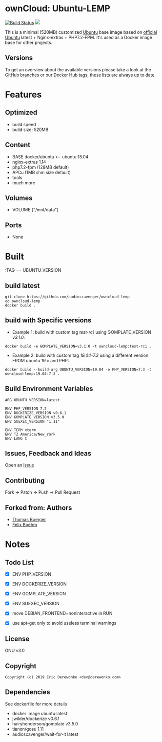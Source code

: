 # ownCloud: Ubuntu-LEMP

[![Build Status](https://drone.owncloud.com/api/badges/owncloud-docker/ubuntu/status.svg)](https://drone.owncloud.com/owncloud-docker/ubuntu)
[![](https://images.microbadger.com/badges/image/owncloud/ubuntu:latest.svg)](https://microbadger.com/images/owncloud/ubuntu:latest "Get your own image badge on microbadger.com")

This is a minimal (520MB) customized [Ubuntu](http://www.ubuntu.com/) base image based on [official Ubuntu](https://registry.hub.docker.com/_/ubuntu/) latest + Nginx-extras + PHP7.2-FPM. It's used as a Docker image base for other projects.


## Versions

To get an overview about the available versions please take a look at the [GitHub branches](https://github.com/audioscavenger/ubuntu-lemp/branches/all) or our [Docker Hub tags](https://cloud.docker.com/repository/docker/audioscavenger/ubuntu-lemp/tags), these lists are always up to date.

# Features

## Optimized
- build speed
- build size: 520MB

## Content
- BASE docker/ubuntu <-- ubuntu:18.04
- nginx-extras 1.14
- php7.2-fpm (128MB default)
- APCu (1MB shm size default)
- tools
- much more

## Volumes

* VOLUME ["/mnt/data"]


## Ports

* None


# Built
:TAG == UBUNTU_VERSION

## build latest
```
git clone https://github.com/audioscavenger/owncloud-lemp
cd owncloud-lemp
docker build .
```

## build with Specific versions
* Example 1: build with custom tag _test-rc1_ using GOMPLATE_VERSION _v3.1.0_:
```
docker build -e GOMPLATE_VERSION=v3.1.0 -t owncloud-lemp:test-rc1 .
```

* Example 2: build with custom tag _19.04-7.3_ using a different version FROM ubuntu _19.x_ and PHP:
```
docker build --build-arg UBUNTU_VERSION=19.04 -e PHP_VERSION=7.3 -t owncloud-lemp:19.04-7.3 .
```

## Build Environment Variables
```
ARG UBUNTU_VERSION=latest

ENV PHP_VERSION 7.2
ENV DOCKERIZE_VERSION v0.6.1
ENV GOMPLATE_VERSION v3.5.0
ENV SUEXEC_VERSION "1.11"

ENV TERM xterm
ENV TZ America/New_York
ENV LANG C
```


## Issues, Feedback and Ideas

Open an [Issue](https://github.com/audioscavenger/ubuntu-lemp/issues)


## Contributing

Fork -> Patch -> Push -> Pull Request


## Forked from: Authors

* [Thomas Boerger](https://github.com/tboerger)
* [Felix Boehm](https://github.com/felixboehm)

# Notes

## Todo List

- [x] ENV PHP_VERSION
- [x] ENV DOCKERIZE_VERSION
- [x] ENV GOMPLATE_VERSION
- [x] ENV SUEXEC_VERSION
- [x] move DEBIAN_FRONTEND=noninteractive in RUN
- [x] use apt-get only to avoid useless terminal warnings


## License

GNU v3.0


## Copyright

```
Copyright (c) 2019 Eric Derewonko <dev@derewonko.com>
```

## Dependencies

See dockerfile for more details

* docker image ubuntu:latest
* jwilder/dockerize v0.6.1
* hairyhenderson/gomplate v3.5.0
* tianon/gosu 1.11
* audioscavenger/wait-for-it latest
